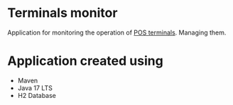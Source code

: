 # Terminals monitor
Application for monitoring the operation of <a href="https://github.com/LionnoiL/posterminal">POS terminals</a>. Managing them.

# Application created using
* Maven
* Java 17 LTS
* H2 Database
